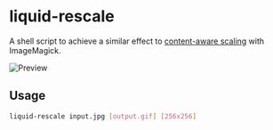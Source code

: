 # liquid-rescale

A shell script to achieve a similar effect to [content-aware scaling](https://helpx.adobe.com/photoshop/using/content-aware-scaling.html) with ImageMagick.

![Preview](./lena.gif)

## Usage

```sh
liquid-rescale input.jpg [output.gif] [256x256]
```
